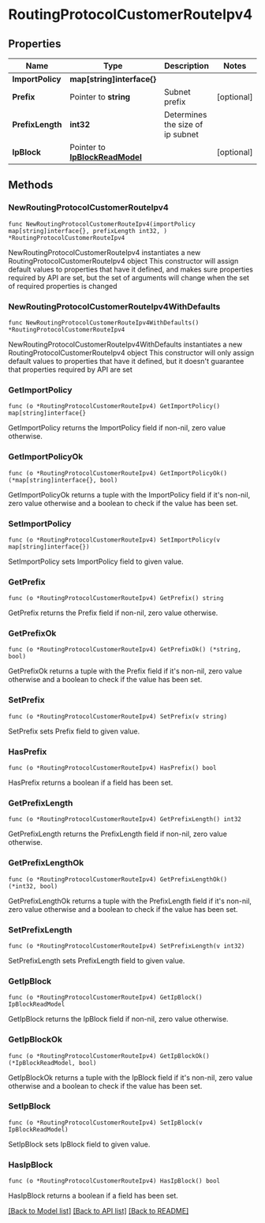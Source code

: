 # RoutingProtocolCustomerRouteIpv4

## Properties

Name | Type | Description | Notes
------------ | ------------- | ------------- | -------------
**ImportPolicy** | **map[string]interface{}** |  | 
**Prefix** | Pointer to **string** | Subnet prefix  | [optional] 
**PrefixLength** | **int32** | Determines the size of ip subnet | 
**IpBlock** | Pointer to [**IpBlockReadModel**](IpBlockReadModel.md) |  | [optional] 

## Methods

### NewRoutingProtocolCustomerRouteIpv4

`func NewRoutingProtocolCustomerRouteIpv4(importPolicy map[string]interface{}, prefixLength int32, ) *RoutingProtocolCustomerRouteIpv4`

NewRoutingProtocolCustomerRouteIpv4 instantiates a new RoutingProtocolCustomerRouteIpv4 object
This constructor will assign default values to properties that have it defined,
and makes sure properties required by API are set, but the set of arguments
will change when the set of required properties is changed

### NewRoutingProtocolCustomerRouteIpv4WithDefaults

`func NewRoutingProtocolCustomerRouteIpv4WithDefaults() *RoutingProtocolCustomerRouteIpv4`

NewRoutingProtocolCustomerRouteIpv4WithDefaults instantiates a new RoutingProtocolCustomerRouteIpv4 object
This constructor will only assign default values to properties that have it defined,
but it doesn't guarantee that properties required by API are set

### GetImportPolicy

`func (o *RoutingProtocolCustomerRouteIpv4) GetImportPolicy() map[string]interface{}`

GetImportPolicy returns the ImportPolicy field if non-nil, zero value otherwise.

### GetImportPolicyOk

`func (o *RoutingProtocolCustomerRouteIpv4) GetImportPolicyOk() (*map[string]interface{}, bool)`

GetImportPolicyOk returns a tuple with the ImportPolicy field if it's non-nil, zero value otherwise
and a boolean to check if the value has been set.

### SetImportPolicy

`func (o *RoutingProtocolCustomerRouteIpv4) SetImportPolicy(v map[string]interface{})`

SetImportPolicy sets ImportPolicy field to given value.


### GetPrefix

`func (o *RoutingProtocolCustomerRouteIpv4) GetPrefix() string`

GetPrefix returns the Prefix field if non-nil, zero value otherwise.

### GetPrefixOk

`func (o *RoutingProtocolCustomerRouteIpv4) GetPrefixOk() (*string, bool)`

GetPrefixOk returns a tuple with the Prefix field if it's non-nil, zero value otherwise
and a boolean to check if the value has been set.

### SetPrefix

`func (o *RoutingProtocolCustomerRouteIpv4) SetPrefix(v string)`

SetPrefix sets Prefix field to given value.

### HasPrefix

`func (o *RoutingProtocolCustomerRouteIpv4) HasPrefix() bool`

HasPrefix returns a boolean if a field has been set.

### GetPrefixLength

`func (o *RoutingProtocolCustomerRouteIpv4) GetPrefixLength() int32`

GetPrefixLength returns the PrefixLength field if non-nil, zero value otherwise.

### GetPrefixLengthOk

`func (o *RoutingProtocolCustomerRouteIpv4) GetPrefixLengthOk() (*int32, bool)`

GetPrefixLengthOk returns a tuple with the PrefixLength field if it's non-nil, zero value otherwise
and a boolean to check if the value has been set.

### SetPrefixLength

`func (o *RoutingProtocolCustomerRouteIpv4) SetPrefixLength(v int32)`

SetPrefixLength sets PrefixLength field to given value.


### GetIpBlock

`func (o *RoutingProtocolCustomerRouteIpv4) GetIpBlock() IpBlockReadModel`

GetIpBlock returns the IpBlock field if non-nil, zero value otherwise.

### GetIpBlockOk

`func (o *RoutingProtocolCustomerRouteIpv4) GetIpBlockOk() (*IpBlockReadModel, bool)`

GetIpBlockOk returns a tuple with the IpBlock field if it's non-nil, zero value otherwise
and a boolean to check if the value has been set.

### SetIpBlock

`func (o *RoutingProtocolCustomerRouteIpv4) SetIpBlock(v IpBlockReadModel)`

SetIpBlock sets IpBlock field to given value.

### HasIpBlock

`func (o *RoutingProtocolCustomerRouteIpv4) HasIpBlock() bool`

HasIpBlock returns a boolean if a field has been set.


[[Back to Model list]](../README.md#documentation-for-models) [[Back to API list]](../README.md#documentation-for-api-endpoints) [[Back to README]](../README.md)



